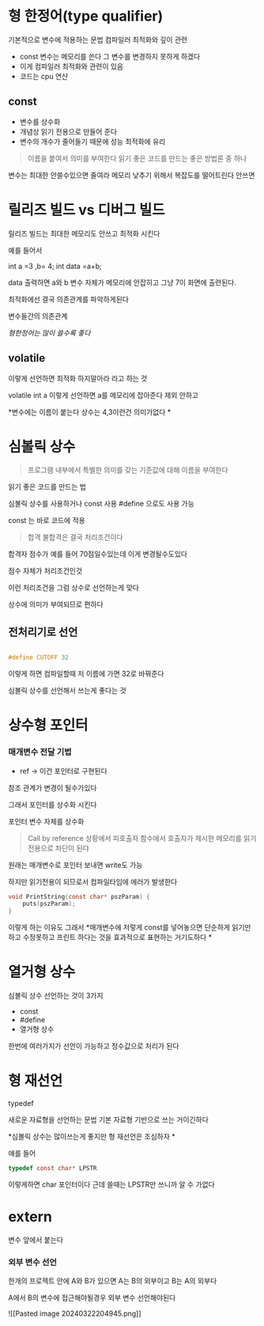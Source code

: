 
# 형 한정어(type qualifier)

기본적으로 변수에 적용하는 문법 컴파일러 최적화와 깊이 관련

- const 
변수는 메모리를 쓴다 그 변수를 변경하지 못하게 하겠다
- 이게 컴파일러 최적화와 관련이 있음 
- 코드는 cpu 연산 

## const 
- 변수를 상수화
- 개념상 읽기 전용으로 만들어 준다
- 변수의 개수가 줄어들기 때문에 성능 최적화에 유리 

> 이름을 붙여서 의미를 부여한다 
> 읽기 좋은 코드를 만드는 좋은 방법론 중 하나

변수는 최대한 안쓸수있으면 줄여라 메모리 낮추기 위해서
복잡도를 떨어트린다 안쓰면 

# 릴리즈 빌드 vs 디버그 빌드

릴리즈 빌드는 최대한 메모리도 안쓰고 최적화 시킨다 

예를 들어서 

int a =3 ,b= 4;
int data =a+b;

data 출력하면 a와 b 변수 자체가 메모리에 안잡히고 그냥 7이 화면에 출련된다.

최적화에선 결국 의존관계를 파악하게된다 

변수들간의 의존관계

*형한정어는 많이 쓸수록 좋다*

## volatile

이렇게 선언하면 최적화 하지말아라 라고 하는 것 

volatile int a 이렇게 선언하면 a를 메모리에 잡아준다
제외 안하고 

*변수에는 이름이 붙는다 상수는 4,3이런건 의미가없다 *

# 심볼릭 상수 

> 프로그램 내부에서 특별한 의미를 갖는 기준값에 대해 이름을 부여한다 

읽기 좋은 코드를 만드는 법 

심볼릭 상수를 사용하거나 const 사용 
#define 으로도 사용 가능 

const 는 바로 코드에 적용 

> 합격 불합격은 결국 처리조건이다 

합격자 점수가 예를 들어 70점일수있는데 이게 변경될수도있다

점수 자체가 처리조건인것

이런 처리조건을 그럼 상수로 선언하는게 맞다 

상수에 의미가 부여되므로 편하다 


## 전처리기로 선언

```c

#define CUTOFF 32


```

이렇게 하면 컴파일할때 저 이름에 가면 32로 바꿔준다 


심볼릭 상수를 선언해서 쓰는게 좋다는 것 


# 상수형 포인터


### 매개변수 전달 기법
- ref -> 이건 포인터로 구현된다 

참조 관계가 변경이 될수가있다 

그래서 포인터를 상수화 시킨다

포인터 변수 자체를 상수화 

> Call by reference 상황에서 피호출자 함수에서 호출자가 제시한 메모리를 읽기 전용으로 차단이 된다 

원래는 매개변수로 포인터 보내면 write도 가능 

하지만 읽기전용이 되므로서 컴파일타임에 에러가 발생한다 

```c
void PrintString(const char* pszParam) {
    puts(pszParam);
}
```

이렇게 하는 이유도 그래서 
*매개변수에 저렇게 const를 넣어놓으면 단순하게 읽기만하고 수정못하고 프린트 하다는 것을 효과적으로 표현하는 거기도하다 *


# 열거형 상수

심볼릭 상수 선언하는 것이 3가지
- const 
- #define 
- 열거형 상수 

한번에 여러가지가 선언이 가능하고 
정수값으로 처리가 된다 


# 형 재선언 

typedef 

새로운 자료형을 선언하는 문법 
기본 자료형 기반으로 쓰는 거이긴하다 

*심볼릭 상수는 많이쓰는게 좋지만 형 재선언은 조심하자 *

얘를 들어 

```c
typedef const char* LPSTR
```

이렇게하면 char 포인터이다 
근데 쓸때는 LPSTR만 쓰니까 알 수 가없다 


# extern

변수 앞에서 붙는다

### 외부 변수 선언 

한개의 프로젝트 안에 A와 B가 있으면 A는 B의 외부이고 B는 A의 외부다 

A에서 B의 변수에 접근해야될경우 외부 변수 선언해야된다 

![[Pasted image 20240322204945.png]]




